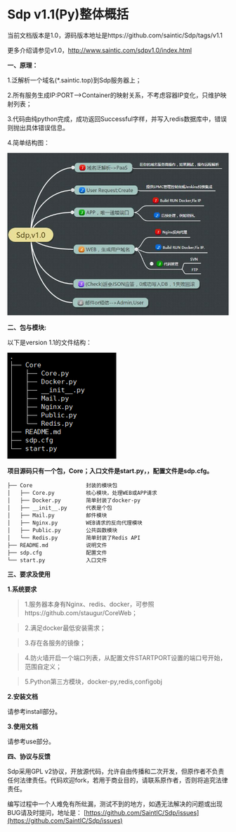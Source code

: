 # Sdp v1.1(Py)整体概括

当前文档版本是1.0，源码版本地址是https://github.com/saintic/Sdp/tags/v1.1

更多介绍请参见v1.0，http://www.saintic.com/sdpv1.0/index.html

**一、原理：**

1.泛解析一个域名(*.saintic.top)到Sdp服务器上；

2.所有服务生成IP:PORT-->Container的映射关系，不考虑容器IP变化，只维护映射列表；

3.代码由纯python完成，成功返回Successful字样，并写入redis数据库中，错误则抛出具体错误信息。

4.简单结构图：

![](../imgs/sdpy.jpg)


**二、包与模块:**

以下是version 1.1的文件结构：

![](../imgs/sdptree1.1.png)

**项目源码只有一个包，Core；入口文件是start.py，，配置文件是sdp.cfg。**

```
├── Core                 封装的模块包
│   ├── Core.py          核心模块，处理WEB或APP请求
│   ├── Docker.py        简单封装了docker-py
│   ├── __init__.py      代表是个包
│   ├── Mail.py          邮件模块
│   ├── Nginx.py         WEB请求的反向代理模块
│   ├── Public.py        公共函数模块
│   └── Redis.py         简单封装了Redis API
├── README.md            说明文件
├── sdp.cfg              配置文件
└── start.py             入口文件
```

**三、要求及使用**

**1.系统要求**
  
  >1.服务器本身有Nginx、redis、docker，可参照https://github.com/staugur/CoreWeb；
  
  >2.满足docker最低安装需求；
  
  >3.存在各服务的镜像；

  >4.防火墙开启一个端口列表，从配置文件STARTPORT设置的端口号开始，范围自定义；
  
  >5.Python第三方模块，docker-py,redis,configobj

**2.安装文档**

请参考install部分。

**3.使用文档**

请参考use部分。


**四、协议与反馈**

Sdp采用GPL v2协议，开放源代码，允许自由传播和二次开发，但原作者不负责任何法律责任。代码欢迎fork，若用于商业目的，请联系原作者，否则将追究法律责任。

编写过程中一个人难免有所纰漏，测试不到的地方，如遇无法解决的问题或出现BUG请及时提问，地址是：
[https://github.com/SaintIC/Sdp/issues](https://github.com/SaintIC/Sdp/issues)
